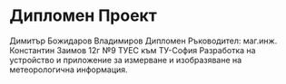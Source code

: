 # Дипломен Проект
Димитър Божидаров Владимиров
Дипломен Ръководител: маг.инж. Константин Заимов
12г №9 ТУЕС към ТУ-София
Разработка на устройство и приложение за измерване и изобразяване на метеорологична информация.
